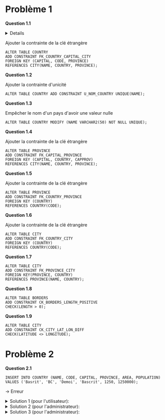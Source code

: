 # Problème 1

**Question 1.1**

<details>
Trouver les enregistrements qui n'ont pas de capital

```
SELECT * FROM COUNTRY WHERE CAPITAL IS NULL;
```

Empêcher la capitale d'un pays d'avoir une valeur nulle
```
ALTER TABLE COUNTRY MODIFY (CAPITAL VARCHAR2(50) NOT NULL);
```

</details>

Ajouter la contrainte de la clé étrangère
``` 
ALTER TABLE COUNTRY 
ADD CONSTRAINT FK_COUNTRY_CAPITAL_CITY 
FOREIGN KEY (CAPITAL, CODE, PROVINCE) 
REFERENCES CITY(NAME, COUNTRY, PROVINCE);
``` 

**Question 1.2**

Ajouter la contrainte d'unicité
```
ALTER TABLE COUNTRY ADD CONSTRAINT U_NOM_COUNTRY UNIQUE(NAME);
```

**Question 1.3**

Empêcher le nom d'un pays d'avoir une valeur nulle
```
ALTER TABLE COUNTRY MODIFY (NAME VARCHAR2(50) NOT NULL UNIQUE);
```

**Question 1.4**

Ajouter la contrainte de la clé étrangère
```
ALTER TABLE PROVINCE
ADD CONSTRAINT FK_CAPITAL_PROVINCE
FOREIGN KEY (CAPITAL, COUNTRY, CAPPROV)
REFERENCES CITY(NAME, COUNTRY, PROVINCE);
```

**Question 1.5**

Ajouter la contrainte de la clé étrangère
```
ALTER TABLE PROVINCE
ADD CONSTRAINT FK_COUNTRY_PROVINCE
FOREIGN KEY (COUNTRY)
REFERENCES COUNTRY(CODE);
```

**Question 1.6**

Ajouter la contrainte de la clé étrangère
```
ALTER TABLE CITY
ADD CONSTRAINT FK_COUNTRY_CITY
FOREIGN KEY (COUNTRY)
REFERENCES COUNTRY(CODE);
```

**Question 1.7**

```
ALTER TABLE CITY
ADD CONSTRAINT FK_PROVINCE_CITY
FOREIGN KEY(PROVINCE, COUNTRY)
REFERENCES PROVINCE(NAME, COUNTRY);
```

**Question 1.8**

```
ALTER TABLE BORDERS
ADD CONSTRAINT CK_BORDERS_LENGTH_POSITIVE
CHECK(LENGTH > 0);
```

**Question 1.9**

```
ALTER TABLE CITY
ADD CONSTRAINT CK_CITY_LAT_LON_DIFF
CHECK(LATITUDE <> LONGITUDE);
```

# Problème 2

**Question 2.1**

```
INSERT INTO COUNTRY (NAME, CODE, CAPITAL, PROVINCE, AREA, POPULATION)
VALUES ('Basrit', 'BC', 'Demoi', 'Bascrit', 1250, 1250000);
```

-> Erreur

<details>

<summary>Solution 1 (pour l'utilisateur):</summary>
1# Créer le pays sans capital et sans province

```
INSERT INTO COUNTRY (NAME, CODE, AREA, POPULATION)
VALUES ('Bascrit', 'BC', 1250, 1250000);
```

2# Créer la province

```
INSERT INTO PROVINCE (AREA, CAPPROV, COUNTRY, NAME, POPULATION)
VALUES (1250, 'Bascrit', 'BC', 'Bascrit', 1250000);
```

3# Créer la ville avec la province

```
INSERT INTO CITY (COUNTRY, NAME, PROVINCE)
VALUES ('BC', 'Demoi', 'Bascrit');
```

4# Mettre à jour le pays et la province

```
UPDATE PROVINCE
SET CAPITAL = 'Demoi'
WHERE NAME = 'Bascrit' AND COUNTRY = 'BC';
```

```
UPDATE COUNTRY
SET CAPITAL = 'Demoi', PROVINCE = 'Bascrit'
WHERE CODE = 'BC';
```
</details>

<details>

<summary>Solution 2 (pour l'administrateur):</summary>

Supprimer les contraintes de clé étrangère sur Country
Ou sur City et Province

Puis éventuellement les remettre

</details>

<details>

<summary>Solution 3 (pour l'administrateur):</summary>

Mettre 'DEFERRABLE INITIALLY IMMEDIATE' sur la contrainte

Utiliser 'ALTER SESSION SET CONSTRAINTS = DEFERRED;' avant l'insertion

Puis 'ALTER SESSION SET CONSTRAINTS = IMMEDIATE;' après l'insertion

</details>